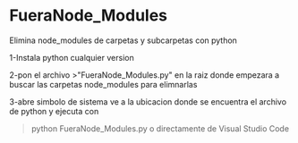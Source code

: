 # FueraNode_Modules
Elimina node_modules de carpetas y subcarpetas con python

1-Instala python cualquier version

2-pon el archivo >"FueraNode_Modules.py" 
en la raiz donde empezara a buscar las carpetas node_modules para elimnarlas

3-abre simbolo de sistema ve a la ubicacion donde se encuentra el archivo de python y ejecuta con  
>python FueraNode_Modules.py 
o directamente de Visual Studio Code
